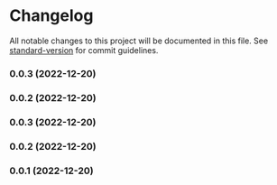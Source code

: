 # Changelog

All notable changes to this project will be documented in this file. See [standard-version](https://github.com/conventional-changelog/standard-version) for commit guidelines.

### 0.0.3 (2022-12-20)

### 0.0.2 (2022-12-20)

### 0.0.3 (2022-12-20)

### 0.0.2 (2022-12-20)

### 0.0.1 (2022-12-20)
